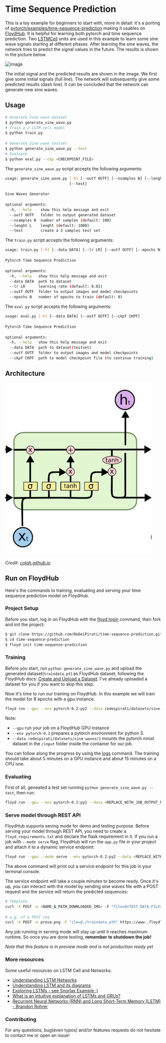 # Time Sequence Prediction
This is a toy example for beginners to start with, more in detail: it's a porting of [pytorch/examples/time-sequence-prediction](https://github.com/pytorch/examples/tree/master/time_sequence_prediction) making it usables on [FloydHub](https://www.floydhub.com/). It is helpful for learning both pytorch and time sequence prediction. Two [LSTMCell](http://pytorch.org/docs/master/nn.html?highlight=lstmcell#torch.nn.LSTMCell) units are used in this example to learn some sine wave signals starting at different phases. After learning the sine waves, the network tries to predict the signal values in the future. The results is shown in the picture below.

![image](https://cloud.githubusercontent.com/assets/1419566/24184438/e24f5280-0f08-11e7-8f8b-4d972b527a81.png)

The initial signal and the predicted results are shown in the image. We first give some initial signals (full line). The network will  subsequently give some predicted results (dash line). It can be concluded that the network can generate new sine waves.


## Usage

```bash
# Generate Sine wave dataset
$ python generate_sine_wave.py
# Train a 2 LSTM cell model
$ python train.py

# Generate Sine wave testset
$ python generate_sine_wave.py --test
# Evaluate
$ python eval.py --ckp <CHECKPOINT_FILE>
```


The `generate_sine_wave.py` script accepts the following arguments:

```bash
usage: generate_sine_wave.py [-h] [--outf OUTF] [--nsamples N] [--lenght L]
                             [--test]

Sine Waves Generator

optional arguments:
  -h, --help    show this help message and exit
  --outf OUTF   folder to output generated dataset
  --nsamples N  number of samples (default: 100)
  --lenght L    lenght (default: 1000)
  --test        create a 3 samples test set
```


The `train.py` script accepts the following arguments:

```bash
usage: train.py [-h] [--data DATA] [--lr LR] [--outf OUTF] [--epochs N]

Pytorch Time Sequence Prediction

optional arguments:
  -h, --help   show this help message and exit
  --data DATA  path to dataset
  --lr LR      learning rate (default: 0.01)
  --outf OUTF  folder to output images and model checkpoints
  --epochs N   number of epochs to train (default: 8)
```


The `eval.py` script accepts the following arguments:

```bash
usage: eval.py [-h] [--data DATA] [--outf OUTF] [--ckpf CKPF]

Pytorch Time Sequence Prediction

optional arguments:
  -h, --help   show this help message and exit
  --data DATA  path to dataset(testset)
  --outf OUTF  folder to output images and model checkpoints
  --ckpf CKPF  path to model checkpoint file (to continue training)
```

## Architecture

![LSTM](images/LSTM.png)

*Credit: [colah.github.io](http://colah.github.io/posts/2015-08-Understanding-LSTMs/)*

## Run on FloydHub

Here's the commands to training, evaluating and serving your time sequence prediction model on FloydHub.

### Project Setup

Before you start, log in on FloydHub with the [floyd login](http://docs.floydhub.com/commands/login/) command, then fork and init the project:

```bash
$ git clone https://github.com/ReDeiPirati/time-sequence-prediction.git
$ cd time-sequence-prediction
$ floyd init time-sequence-prediction
```

### Training

Before you start, run `python generate_sine_wave.py` and upload the generated dataset(`traindata.pt`) as FloydHub dataset, following the FloydHub docs: [Create and Upload a Dataset](https://docs.floydhub.com/guides/create_and_upload_dataset/). I've already uploaded a dataset for you if you want to skip this step.

Now it's time to run our training on FloydHub. In this example we will train the model for 8 epochs with a gpu instance.

```bash
floyd run --gpu --env pytorch-0.2:py2 --data redeipirati/datasets/sine-waves/1:input "python train.py"
```


Note:

- `--gpu` run your job on a FloydHub GPU instance
- `--env pytorch-0.2` prepares a pytorch environment for python 3.
- `--data redeipirati/datasets/sine-waves/1` mounts the pytorch mnist dataset in the `/input` folder inside the container for our job.

You can follow along the progress by using the [logs](http://docs.floydhub.com/commands/logs/) command. The training should take about 5 minutes on a GPU instance and about 15 minutes on a CPU one.

### Evaluating

First of all, geneated a test set running `python generate_sine_wave.py --test`, then run:

```bash
floyd run --gpu --env pytorch-0.2:py2 --data <REPLACE_WITH_JOB_OUTPUT_NAME>:model "python eval.py --ckp /model/sine_waves_lstm_model_8_epochs.pth"
```

### Serve model through REST API

FloydHub supports seving mode for demo and testing purpose. Before serving your model through REST API,
you need to create a `floyd_requirements.txt` and declare the flask requirement in it. If you run a job
with `--mode serve` flag, FloydHub will run the `app.py` file in your project
and attach it to a dynamic service endpoint:


```bash
floyd run --gpu --mode serve --env pytorch-0.2:py2 --data <REPLACE_WITH_JOB_OUTPUT_NAME>:input
```

The above command will print out a service endpoint for this job in your terminal console.

The service endpoint will take a couple minutes to become ready. Once it's up, you can interact with the model by sending sine waves file with a POST request and the service will return the predicted sequences:

```bash
# Template
curl -X POST -o <NAME_&_PATH_DOWNLOADED_IMG> -F "file=@<TEST_DATA_FILE>" -F "ckp=<MODEL_CHECKPOINT>" <SERVICE_ENDPOINT>

# e.g. of a POST req
curl -X POST -o prova.png -F "ile=@./traindata.pth" https://www..floydlabs.com/expose/BhZCFAKom6Z8RptVKskHZW
```

Any job running in serving mode will stay up until it reaches maximum runtime. So
once you are done testing, **remember to shutdown the job!**

*Note that this feature is in preview mode and is not production ready yet*

### More resources

Some useful resources on LSTM Cell and Networks:
- [Understanding LSTM Networks](http://colah.github.io/posts/2015-08-Understanding-LSTMs/)
- [Understanding LSTM and its diagrams](https://medium.com/@shiyan/understanding-lstm-and-its-diagrams-37e2f46f1714)
- [Exploring LSTMs - see Snorlax Example :)](http://blog.echen.me/2017/05/30/exploring-lstms/)
- [What is an intuitive explanation of LSTMs and GRUs?](https://www.quora.com/What-is-an-intuitive-explanation-of-LSTMs-and-GRUs)
- [Recurrent Neural Networks (RNN) and Long Short-Term Memory (LSTM) - Brandon Rohrer](https://youtu.be/WCUNPb-5EYI)

### Contributing

For any questions, bug(even typos) and/or features requests do not hesitate to contact me or open an issue!
